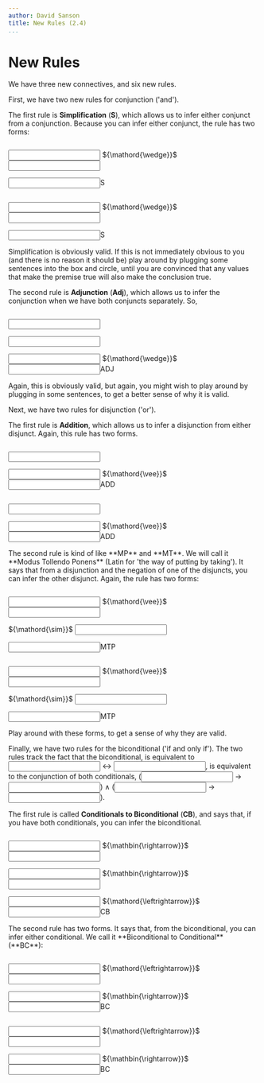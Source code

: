 ```yaml
---
author: David Sanson
title: New Rules (2.4)
...
```


New Rules
=========

We have three new connectives, and six new rules.

First, we have two new rules for conjunction ('and').

The first rule is **Simplification** (**S**), which allows us to infer
either conjunct from a conjunction. Because you can infer either
conjunct, the rule has two forms:

<div class="boxed" style="float:left">

<!--
~~~{.derivation}
<input class="copyMe P sym slot" type="text" > $\Land$ <input class="copyMe Q sym slot" type="text" >
<input class="copyMe P sym slot" type="text" >  & S
~~~
-->
<div class="der outer">

<p class="dline">
<span class="dnum"></span><span
class="dform"><input class="copyMe P sym slot" type="text" >
${\mathord{\wedge}}$
<input class="copyMe Q sym slot" type="text" ></span><span
class="djust"></span>
</p>
<p class="dline">
<span class="dnum"></span><span
class="dform"><input class="copyMe P sym slot" type="text" ></span><span
class="djust">S</span>
</p>

</div>

</div>

<div class="boxed" style="float:left; clear:both">

<!--
~~~{.derivation}
<input class="copyMe P sym slot" type="text" > $\Land$ <input class="copyMe Q sym slot" type="text" >
<input class="copyMe Q sym slot" type="text" >  & S
~~~
-->
<div class="der outer">

<p class="dline">
<span class="dnum"></span><span
class="dform"><input class="copyMe P sym slot" type="text" >
${\mathord{\wedge}}$
<input class="copyMe Q sym slot" type="text" ></span><span
class="djust"></span>
</p>
<p class="dline">
<span class="dnum"></span><span
class="dform"><input class="copyMe Q sym slot" type="text" ></span><span
class="djust">S</span>
</p>

</div>

</div>

<p style='clear:both'>
Simplification is obviously valid. If this is not immediately obvious to
you (and there is no reason it should be) play around by plugging some
sentences into the box and circle, until you are convinced that any
values that make the premise true will also make the conclusion true.

The second rule is **Adjunction** (**Adj**), which allows us to infer
the conjunction when we have both conjuncts separately. So,

<div class="boxed" style="float:left; clear:both">

<!--
~~~{.derivation}
<input class="copyMe P sym slot" type="text" > 
<input class="copyMe Q sym slot" type="text" >
<input class="copyMe P sym slot" type="text" > $\Land$ <input class="copyMe Q sym slot" type="text" >  & ADJ
~~~
-->
<div class="der outer">

<p class="dline">
<span class="dnum"></span><span
class="dform"><input class="copyMe P sym slot" type="text" >
</span><span class="djust"></span>
</p>
<p class="dline">
<span class="dnum"></span><span
class="dform"><input class="copyMe Q sym slot" type="text" ></span><span
class="djust"></span>
</p>
<p class="dline">
<span class="dnum"></span><span
class="dform"><input class="copyMe P sym slot" type="text" >
${\mathord{\wedge}}$
<input class="copyMe Q sym slot" type="text" ></span><span
class="djust">ADJ</span>
</p>

</div>

</div>

<p style='clear:both'>
Again, this is obviously valid, but again, you might wish to play around
by plugging in some sentences, to get a better sense of why it is valid.

Next, we have two rules for disjunction ('or').

The first rule is **Addition**, which allows us to infer a disjunction
from either disjunct. Again, this rule has two forms.

<div class="boxed" style="float:left; clear:both">

<!--
~~~{.derivation}
<input class="copyMe P sym slot" type="text" >  
<input class="copyMe P sym slot" type="text" > $\Lor$ <input class="copyMe Q sym slot" type="text" > & ADD
~~~
-->
<div class="der outer">

<p class="dline">
<span class="dnum"></span><span
class="dform"><input class="copyMe P sym slot" type="text" >
</span><span class="djust"></span>
</p>
<p class="dline">
<span class="dnum"></span><span
class="dform"><input class="copyMe P sym slot" type="text" >
${\mathord{\vee}}$
<input class="copyMe Q sym slot" type="text" ></span><span
class="djust">ADD</span>
</p>

</div>

</div>

<div class="boxed" style="float:left; clear:both">

<!--
~~~{.derivation}
<input class="copyMe P sym slot" type="text" >  
<input class="copyMe Q sym slot" type="text" > $\Lor$ <input class="copyMe P sym slot" type="text" > & ADD
~~~
-->
<div class="der outer">

<p class="dline">
<span class="dnum"></span><span
class="dform"><input class="copyMe P sym slot" type="text" >
</span><span class="djust"></span>
</p>
<p class="dline">
<span class="dnum"></span><span
class="dform"><input class="copyMe Q sym slot" type="text" >
${\mathord{\vee}}$
<input class="copyMe P sym slot" type="text" ></span><span
class="djust">ADD</span>
</p>

</div>

</div>

<p style='clear:both'>
The second rule is kind of like **MP** and **MT**. We will call it
**Modus Tollendo Ponens** (Latin for 'the way of putting by taking'). It
says that from a disjunction and the negation of one of the disjuncts,
you can infer the other disjunct. Again, the rule has two forms:

<div class="boxed" style="float:left; clear:both">

<!--
~~~{.derivation}
<input class="copyMe P sym slot" type="text" > $\Lor$ <input class="copyMe Q sym slot" type="text" >
$\Lneg$ <input class="copyMe P sym slot" type="text" >
<input class="copyMe Q sym slot" type="text" >  & MTP
~~~
-->
<div class="der outer">

<p class="dline">
<span class="dnum"></span><span
class="dform"><input class="copyMe P sym slot" type="text" >
${\mathord{\vee}}$
<input class="copyMe Q sym slot" type="text" ></span><span
class="djust"></span>
</p>
<p class="dline">
<span class="dnum"></span><span class="dform">${\mathord{\sim}}$
<input class="copyMe P sym slot" type="text" ></span><span
class="djust"></span>
</p>
<p class="dline">
<span class="dnum"></span><span
class="dform"><input class="copyMe Q sym slot" type="text" ></span><span
class="djust">MTP</span>
</p>

</div>

</div>

<div class="boxed" style="float:left; clear:both">

<!--
~~~{.derivation}
<input class="copyMe P sym slot" type="text" > $\Lor$ <input class="copyMe Q sym slot" type="text" >
$\Lneg$ <input class="copyMe Q sym slot" type="text" >
<input class="copyMe P sym slot" type="text" >  & MTP
~~~
-->
<div class="der outer">

<p class="dline">
<span class="dnum"></span><span
class="dform"><input class="copyMe P sym slot" type="text" >
${\mathord{\vee}}$
<input class="copyMe Q sym slot" type="text" ></span><span
class="djust"></span>
</p>
<p class="dline">
<span class="dnum"></span><span class="dform">${\mathord{\sim}}$
<input class="copyMe Q sym slot" type="text" ></span><span
class="djust"></span>
</p>
<p class="dline">
<span class="dnum"></span><span
class="dform"><input class="copyMe P sym slot" type="text" ></span><span
class="djust">MTP</span>
</p>

</div>

</div>

<p style='clear:both'>
Play around with these forms, to get a sense of why they are valid.

<div class="cor">

Finally, we have two rules for the biconditional ('if and only if'). The
two rules track the fact that the biconditional, is equivalent to
<input class="copyMe P sym slot" type="text" >
${\mathord{\leftrightarrow}}$
<input class="copyMe Q sym slot" type="text" >, is equivalent to the
conjunction of both conditionals,
(<input class="copyMe Q sym slot" type="text" >
${\mathbin{\rightarrow}}$
<input class="copyMe P sym slot" type="text" >) ${\mathord{\wedge}}$
(<input class="copyMe P sym slot" type="text" >
${\mathbin{\rightarrow}}$
<input class="copyMe Q sym slot" type="text" >).

</div>

The first rule is called **Conditionals to Biconditional** (**CB**), and
says that, if you have both conditionals, you can infer the
biconditional.

<div class="boxed" style="float:left; clear:both">

<!--
~~~{.derivation}
<input class="copyMe P sym slot" type="text" > $\Lif$ <input class="copyMe Q sym slot" type="text" > 
<input class="copyMe Q sym slot" type="text" > $\Lif$ <input class="copyMe P sym slot" type="text" >
<input class="copyMe P sym slot" type="text" > $\Liff$ <input class="copyMe Q sym slot" type="text" > & CB
~~~
-->
<div class="der outer">

<p class="dline">
<span class="dnum"></span><span
class="dform"><input class="copyMe P sym slot" type="text" >
${\mathbin{\rightarrow}}$ <input class="copyMe Q sym slot" type="text" >
</span><span class="djust"></span>
</p>
<p class="dline">
<span class="dnum"></span><span
class="dform"><input class="copyMe Q sym slot" type="text" >
${\mathbin{\rightarrow}}$
<input class="copyMe P sym slot" type="text" ></span><span
class="djust"></span>
</p>
<p class="dline">
<span class="dnum"></span><span
class="dform"><input class="copyMe P sym slot" type="text" >
${\mathord{\leftrightarrow}}$
<input class="copyMe Q sym slot" type="text" ></span><span
class="djust">CB</span>
</p>

</div>

</div>

<p style='clear:both'>
The second rule has two forms. It says that, from the biconditional, you
can infer either conditional. We call it **Biconditional to
Conditional** (**BC**):

<div class="boxed" style="float:left; clear:both">

<!--
~~~{.derivation}
<input class="copyMe P sym slot" type="text" > $\Liff$ <input class="copyMe Q sym slot" type="text" > 
<input class="copyMe P sym slot" type="text" > $\Lif$ <input class="copyMe Q sym slot" type="text" > & BC   
~~~
-->
<div class="der outer">

<p class="dline">
<span class="dnum"></span><span
class="dform"><input class="copyMe P sym slot" type="text" >
${\mathord{\leftrightarrow}}$
<input class="copyMe Q sym slot" type="text" > </span><span
class="djust"></span>
</p>
<p class="dline">
<span class="dnum"></span><span
class="dform"><input class="copyMe P sym slot" type="text" >
${\mathbin{\rightarrow}}$
<input class="copyMe Q sym slot" type="text" ></span><span
class="djust">BC </span>
</p>

</div>

</div>

<div class="boxed" style="float:left; clear:both">

<!--
~~~{.derivation}
<input class="copyMe P sym slot" type="text" > $\Liff$ <input class="copyMe Q sym slot" type="text" >
<input class="copyMe Q sym slot" type="text" > $\Lif$ <input class="copyMe P sym slot" type="text" >  & BC
~~~
-->
<div class="der outer">

<p class="dline">
<span class="dnum"></span><span
class="dform"><input class="copyMe P sym slot" type="text" >
${\mathord{\leftrightarrow}}$
<input class="copyMe Q sym slot" type="text" ></span><span
class="djust"></span>
</p>
<p class="dline">
<span class="dnum"></span><span
class="dform"><input class="copyMe Q sym slot" type="text" >
${\mathbin{\rightarrow}}$
<input class="copyMe P sym slot" type="text" ></span><span
class="djust">BC</span>
</p>

</div>

</div>

<p style='clear:both'>
